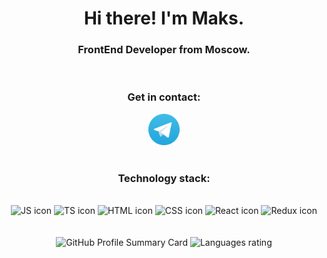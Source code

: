 <div id="header" align="center">
    <h1>Hi there! I'm Maks.</h1>
    <h3>FrontEnd Developer from Moscow. </h3>
    <br>
    <h3>Get in contact:</h3>
    <div id="socials">
        <a href="https://t.me/czenturion" target="blank"> 
            <img src="./img/telegram.png" width="50">
        </a>
    </div>
    <br>
    <h3>Technology stack:</h3>
    <br>
    <div>
        <img src="https://github.com/czenturion/czenturion/assets/48210968/b13c3063-df61-416f-9191-843c283c9a16" width="50" alt="JS icon" title="JavaScript"/>
        <img src="https://github.com/czenturion/czenturion/assets/48210968/e20ca513-360c-4c85-8aaf-cdf4e29daba0" width="50" alt="TS icon" title="TypeScript"/>
        <img src="https://github.com/czenturion/czenturion/assets/48210968/c3a7256e-2b00-45c4-89fc-e20eecfb44b0" width="50" alt="HTML icon" title="HTML"/>
        <img src="https://github.com/czenturion/czenturion/assets/48210968/8338bd48-cb86-43eb-8373-bda4d83e2da9" width="50" alt="CSS icon" title="CSS"/>
        <img src="https://github.com/czenturion/czenturion/assets/48210968/ec324bbd-6f61-42f0-921d-a3194afc495f" width="50" alt="React icon" title="React"/>
        <img src="https://github.com/czenturion/czenturion/assets/48210968/62aa4455-02a4-4252-95c3-07c85ad37cf6" width="50" alt="Redux icon" title="Redux"/>
    </div> 
    <br>
    <br>
    <img src="http://github-profile-summary-cards.vercel.app/api/cards/profile-details?username=czenturion&theme=default" alt="GitHub Profile Summary Card">
    <img src="http://github-profile-summary-cards.vercel.app/api/cards/most-commit-language?username=czenturion&theme=default" alt="Languages rating"> 
    <br>
</div>

<!--
**czenturion/czenturion** is a ✨ _special_ ✨ repository because its `README.md` (this file) appears on your GitHub profile.
Here are some ideas to get you started:

- 🔭 I’m currently working on ...
- 🌱 I’m currently learning ...
- 👯 I’m looking to collaborate on ...
- 🤔 I’m looking for help with ...
- 💬 Ask me about ...
- 📫 How to reach me: ...
- 😄 Pronouns: ...
- ⚡ Fun fact: ...
-->
